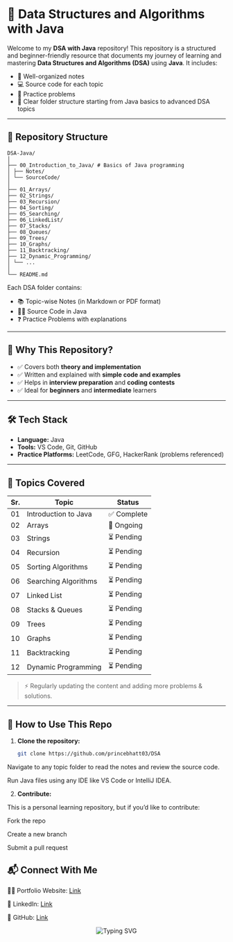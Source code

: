 # 📘 Data Structures and Algorithms with Java

Welcome to my **DSA with Java** repository! This repository is a structured and beginner-friendly resource that documents my journey of learning and mastering **Data Structures and Algorithms (DSA)** using **Java**. It includes:

- 📒 Well-organized notes
- 💻 Source code for each topic
- 🧠 Practice problems
- 📁 Clear folder structure starting from Java basics to advanced DSA topics

---

## 📁 Repository Structure

```
DSA-Java/
│
├── 00_Introduction_to_Java/ # Basics of Java programming
│ ├── Notes/
│ └── SourceCode/
│
├── 01_Arrays/
├── 02_Strings/
├── 03_Recursion/
├── 04_Sorting/
├── 05_Searching/
├── 06_LinkedList/
├── 07_Stacks/
├── 08_Queues/
├── 09_Trees/
├── 10_Graphs/
├── 11_Backtracking/
├── 12_Dynamic_Programming/
│ └── ...
│
└── README.md
```

Each DSA folder contains:
- 📚 Topic-wise Notes (in Markdown or PDF format)
- 👨‍💻 Source Code in Java
- ❓ Practice Problems with explanations

---

## 🚀 Why This Repository?

- ✅ Covers both **theory and implementation**
- ✅ Written and explained with **simple code and examples**
- ✅ Helps in **interview preparation** and **coding contests**
- ✅ Ideal for **beginners** and **intermediate** learners

---

## 🛠️ Tech Stack

- **Language:** Java
- **Tools:** VS Code, Git, GitHub
- **Practice Platforms:** LeetCode, GFG, HackerRank (problems referenced)

---

## 📌 Topics Covered

| Sr. | Topic                     | Status     |
|-----|---------------------------|------------|
| 01  | Introduction to Java      | ✅ Complete |
| 02  | Arrays                    | 🔄 Ongoing  |
| 03  | Strings                   | ⏳ Pending  |
| 04  | Recursion                 | ⏳ Pending  |
| 05  | Sorting Algorithms        | ⏳ Pending  |
| 06  | Searching Algorithms      | ⏳ Pending  |
| 07  | Linked List               | ⏳ Pending  |
| 08  | Stacks & Queues           | ⏳ Pending  |
| 09  | Trees                     | ⏳ Pending  |
| 10  | Graphs                    | ⏳ Pending  |
| 11  | Backtracking              | ⏳ Pending  |
| 12  | Dynamic Programming       | ⏳ Pending  |

> ⚡ Regularly updating the content and adding more problems & solutions.

---

## 📄 How to Use This Repo

1. **Clone the repository:**
   ```bash
   git clone https://github.com/princebhatt03/DSA
   
Navigate to any topic folder to read the notes and review the source code.

Run Java files using any IDE like VS Code or IntelliJ IDEA.

2. **Contribute:**

This is a personal learning repository, but if you’d like to contribute:

Fork the repo

Create a new branch

Submit a pull request

## 📬 Connect With Me

👨‍💻 Portfolio Website: [Link](https://princebhatt03.github.io/Portfolio)

💼 LinkedIn: [Link](https://www.linkedin.com/in/prince-bhatt-0958a725a)

🐙 GitHub: [Link](https://github.com/princebhatt03)

<p align="center"> <img src="https://readme-typing-svg.demolab.com?font=Fira+Code&weight=500&size=24&pause=1000&center=true&vCenter=true&width=435&lines=🙏+Thank+you+for+visiting+this+repository!;⭐+Don't+forget+to+Star+the+Repo+if+you+find+it+helpful!" alt="Typing SVG"> </p>
